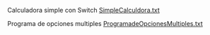 Calculadora simple con Switch
[SimpleCalculdora.txt](https://github.com/Dhles97/core-code-challenges-/files/10260362/SimpleCalculdora.txt)

Programa de opciones multiples
[ProgramadeOpcionesMultiples.txt](https://github.com/Dhles97/core-code-challenges-/files/10260363/ProgramadeOpcionesMultiples.txt)
